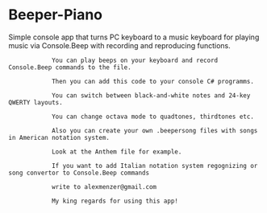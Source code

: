 # Beeper-Piano
Simple console app that turns PC keyboard to a music keyboard for playing music via Console.Beep with recording and reproducing functions.

                You can play beeps on your keyboard and record Console.Beep commands to the file.
                
                Then you can add this code to your console C# programms.
                
                You can switch between black-and-white notes and 24-key QWERTY layouts. 
                
                You can change octava mode to quadtones, thirdtones etc.
                
                Also you can create your own .beepersong files with songs in American notation system.
                
                Look at the Anthem file for example.
                
                If you want to add Italian notation system regognizing or song convertor to Console.Beep commands
                
                write to alexmenzer@gmail.com
                
                My king regards for using this app!
